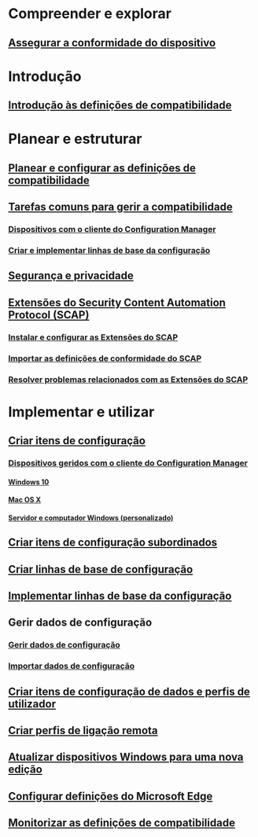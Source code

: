 # Compreender e explorar
## [Assegurar a conformidade do dispositivo](understand/ensure-device-compliance.md)

# Introdução
## [Introdução às definições de compatibilidade](get-started/get-started-with-compliance-settings.md)

# Planear e estruturar
## [Planear e configurar as definições de compatibilidade](plan-design/plan-for-and-configure-compliance-settings.md)
## [Tarefas comuns para gerir a compatibilidade](plan-design/common-tasks-for-managing-compliance.md)
### [Dispositivos com o cliente do Configuration Manager](plan-design/common-tasks-for-managing-compliance-on-devices-with-the-client.md)
### [Criar e implementar linhas de base da configuração](plan-design/common-tasks-for-creating-and-deploying-configuration-baselines.md)
## [Segurança e privacidade](plan-design/security-and-privacy-for-compliance-settings.md)

## [Extensões do Security Content Automation Protocol (SCAP)](plan-design/scap/about-scap.md)
### [Instalar e configurar as Extensões do SCAP](plan-design/scap/install-configure-scap.md)
### [Importar as definições de conformidade do SCAP](plan-design/scap/import-scap-compliance-settings.md)
### [Resolver problemas relacionados com as Extensões do SCAP](plan-design/scap/troubleshooting-scap.md)

# Implementar e utilizar

## [Criar itens de configuração](deploy-use/create-configuration-items.md)
### [Dispositivos geridos com o cliente do Configuration Manager](deploy-use/configuration-items-for-devices-managed-with-the-client.md)
#### [Windows 10](deploy-use/create-configuration-items-for-windows-10-devices-managed-with-the-client.md)
#### [Mac OS X](deploy-use/create-configuration-items-for-mac-os-x-devices-managed-with-the-client.md)
#### [Servidor e computador Windows (personalizado)](deploy-use/create-custom-configuration-items-for-windows-desktop-and-server-computers-managed-with-the-client.md)
## [Criar itens de configuração subordinados](deploy-use/create-child-configuration-items.md)

## [Criar linhas de base de configuração](deploy-use/create-configuration-baselines.md)
## [Implementar linhas de base da configuração](deploy-use/deploy-configuration-baselines.md)

## Gerir dados de configuração
### [Gerir dados de configuração](deploy-use/management-tasks-for-configuration-data.md)
### [Importar dados de configuração](deploy-use/import-configuration-data.md)

## [Criar itens de configuração de dados e perfis de utilizador](deploy-use/create-user-data-and-profiles-configuration-items.md)
## [Criar perfis de ligação remota](deploy-use/create-remote-connection-profiles.md)
## [Atualizar dispositivos Windows para uma nova edição](deploy-use/upgrade-windows-version.md)
## [Configurar definições do Microsoft Edge](deploy-use/browser-profiles.md)
## [Monitorizar as definições de compatibilidade](deploy-use/monitor-compliance-settings.md)
